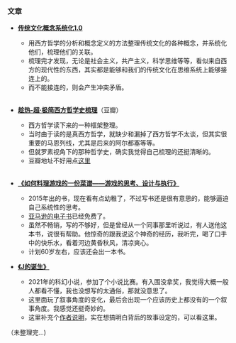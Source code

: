 ### 文章

* **[传统文化概念系统化1.0](https://www.bilibili.com/read/cv17282826)**
  * 用西方哲学的分析和概念定义的方法整理传统文化的各种概念，并系统化他们，梳理他们的关联。
  * 梳理完才发现，无论是社会主义，共产主义，科学思维等等，看似来自西方的现代性的东西，其实都是能够和我们的传统文化在思维系统上能够接连上的。
  * 而不能接连的，则会产生冲突矛盾。
<br><br>

* **[趁热-超·极简西方哲学史梳理](https://www.douban.com/note/609014973/?_i=7169539bzRzHOc)**（豆瓣）
  * 西方哲学读下来的一种框架整理。
  * 当时由于读的是真西方哲学，就缺少和漏掉了西方哲学不太谈，但其实很重要的马恩列线，尤其是后来的阿尔都塞等等。
  * 但就罗素视角下的那种哲学史，确实我觉得自己梳理的还挺清晰的。
  * 豆瓣地址不好用点[这里](HistoryofWPH.md)
<br><br>

* **[《如何料理游戏的一份菜谱——游戏的思考、设计与执行》](http://e.dangdang.com/products/1901212283.html)**
  * 2015年出的书，现在看有点幼稚了，不过写书还是很有意思的，能够逼迫自己系统性的思考。
  * [亚马逊的电子书](https://www.amazon.cn/dp/B071NZJ3QX/ref=sr_1_1?__mk_zh_CN=%E4%BA%9A%E9%A9%AC%E9%80%8A%E7%BD%91%E7%AB%99&keywords=%E5%A6%82%E4%BD%95%E6%96%99%E7%90%86%E6%B8%B8%E6%88%8F%E7%9A%84%E4%B8%80%E4%BB%BD%E8%8F%9C%E8%B0%B1%E2%80%94%E2%80%94%E6%B8%B8%E6%88%8F%E7%9A%84%E6%80%9D%E8%80%83%E3%80%81%E8%AE%BE%E8%AE%A1%E4%B8%8E%E6%89%A7%E8%A1%8C&qid=1657349063&sr=8-1)已经免费了。
  * 虽然不畅销，写的不够好，但是曾经从一个同事那里听说过，有人送他这本书，说很有帮助。他惊奇的跟我说这个神奇的经历，我听完，喝了口手中的快乐水，看着河边黄昏秋风，清凉爽心。
  * 计划60岁左右，应该还会出一本书。

* **[《J的诞生》](BornOfJ.md)**
  * 2021年的科幻小说，参加了个小说比赛。有入围没拿奖，我觉得大概一般人都看不懂，我也没想写的太通俗，那就没意思了。
  * 这里面玩了叙事角度的变化，最后会出现一个应该历史上都没有的一个叙事角度。我感觉还挺奇妙的。
  * 这里补充个[作者说明](BornOfJ-ref.md)，实在想搞明白背后的故事设定的，可以看这里。


（未整理完...)
